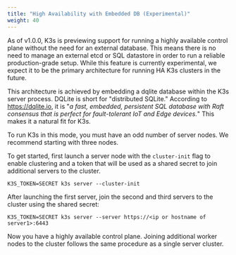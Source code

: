 ```yaml
---
title: "High Availability with Embedded DB (Experimental)"
weight: 40
---
```


As of v1.0.0, K3s is previewing support for running a highly available control plane without the need for an external database. This means there is no need to manage an external etcd or SQL datastore in order to run a reliable production-grade setup. While this feature is currently experimental, we expect it to be the primary architecture for running HA K3s clusters in the future.

This architecture is achieved by embedding a dqlite database within the K3s server process. DQLite is short for "distributed SQLite." According to https://dqlite.io, it is "*a fast, embedded, persistent SQL database with Raft consensus that is perfect for fault-tolerant IoT and Edge devices.*" This makes it a natural fit for K3s.

To run K3s in this mode, you must have an odd number of server nodes. We recommend starting with three nodes.

To get started, first launch a server node with the `cluster-init` flag to enable clustering and a token that will be used as a shared secret to join additional servers to the cluster.
```
K3S_TOKEN=SECRET k3s server --cluster-init
```

After launching the first server, join the second and third servers to the cluster using the shared secret:
```
K3S_TOKEN=SECRET k3s server --server https://<ip or hostname of server1>:6443
```

Now you have a highly available control plane. Joining additional worker nodes to the cluster follows the same procedure as a single server cluster.
